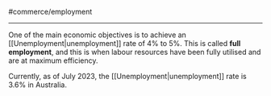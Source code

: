 #commerce/employment 

---
One of the main economic objectives is to achieve an [[Unemployment|unemployment]] rate of 4% to 5%. This is called **full employment**, and this is when labour resources have been fully utilised and are at maximum efficiency.

Currently, as of July 2023, the [[Unemployment|unemployment]] rate is 3.6% in Australia.